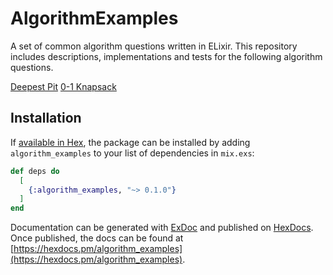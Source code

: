 # AlgorithmExamples

A set of common algorithm questions written in ELixir. This repository includes descriptions, implementations and tests for the following algorithm questions.

[Deepest Pit]()
[0-1 Knapsack]()

## Installation

If [available in Hex](https://hex.pm/docs/publish), the package can be installed
by adding `algorithm_examples` to your list of dependencies in `mix.exs`:

```elixir
def deps do
  [
    {:algorithm_examples, "~> 0.1.0"}
  ]
end
```

Documentation can be generated with [ExDoc](https://github.com/elixir-lang/ex_doc)
and published on [HexDocs](https://hexdocs.pm). Once published, the docs can
be found at [https://hexdocs.pm/algorithm_examples](https://hexdocs.pm/algorithm_examples).

